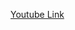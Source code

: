 [Youtube Link](https://www.youtube.com/watch?v=rcziCrf08Vs&list=PLOROtRhtegr4HyXIIHKHketOm2k3JWSpK&index=2)